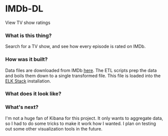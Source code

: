 # IMDb-DL
View TV show ratings

### What is this thing?
Search for a TV show, and see how every episode is rated on IMDb.

### How was it built?
Data files are downloaded from IMDb [here](https://datasets.imdbws.com/). The ETL scripts prep the data and boils them down to a single transformed file. This file is loaded into the [ELK Stack](https://www.elastic.co/what-is/elk-stack) installation.

### What does it look like?

### What's next?
I'm not a huge fan of Kibana for this project. It only wants to aggregate data, so I had to do some tricks to make it work how I wanted. I plan on testing out some other visualization tools in the future.
